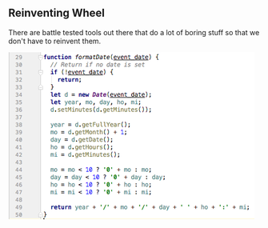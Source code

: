 ## Reinventing Wheel

There are battle tested tools out there that do a lot of boring stuff so that we don't have to reinvent them.

![Reinvent wheel example 1](/images/reinvent_wheel_1.png)

